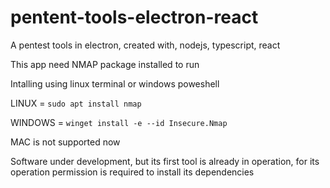 # pentent-tools-electron-react
A pentest tools in electron, created with, nodejs, typescript, react

This app need NMAP package installed to run

Intalling using linux terminal or windows poweshell

LINUX = ```sudo apt install nmap```

WINDOWS = ```winget install -e --id Insecure.Nmap```

MAC is not supported now

Software under development, but its first tool is already in operation, for its operation permission is required to install its dependencies
